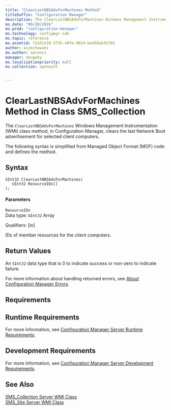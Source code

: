 ```yaml
---
title: "ClearLastNBSAdvForMachines Method"
titleSuffix: "Configuration Manager"
description: The ClearLastNBSAdvForMachines Windows Management Instrumentation class method, in Configuration Manager, clears the last Network Boot advertisement for selected client computers.
ms.date: "09/20/2016"
ms.prod: "configuration-manager"
ms.technology: configmgr-sdk
ms.topic: reference
ms.assetid: f2a51410-3735-49fe-9024-be458ab3578d
author: aczechowski
ms.author: aaroncz
manager: dougeby
ms.localizationpriority: null
ms.collection: openauth


---
```

# ClearLastNBSAdvForMachines Method in Class SMS_Collection
The `ClearLastNBSAdvForMachines` Windows Management Instrumentation (WMI) class method, in Configuration Manager, clears the last Network Boot advertisement for selected client computers.  

 The following syntax is simplified from Managed Object Format (MOF) code and defines the method.  

## Syntax  

```  
SInt32 ClearLastNBSAdvForMachines(  
   UInt32 ResourceIDs[]  
);  
```  

#### Parameters  
 `ResourceIDs`  
 Data type: `UInt32` Array  

 Qualifiers: [in]  

 IDs of member resources for the client computers.  

## Return Values  
 An  `SInt32` data type that is 0 to indicate success or non-zero to indicate failure.  

 For more information about handling returned errors, see [About Configuration Manager Errors](../../../../../develop/core/understand/about-configuration-manager-errors.md).  

## Requirements  

## Runtime Requirements  
 For more information, see [Configuration Manager Server Runtime Requirements](../../../../../develop/core/reqs/server-runtime-requirements.md).  

## Development Requirements  
 For more information, see [Configuration Manager Server Development Requirements](../../../../../develop/core/reqs/server-development-requirements.md).  

## See Also  
 [SMS_Collection Server WMI Class](../../../../../develop/reference/core/clients/collections/sms_collection-server-wmi-class.md)   
 [SMS_Site Server WMI Class](../../../../../develop/reference/core/servers/configure/sms_site-server-wmi-class.md)
